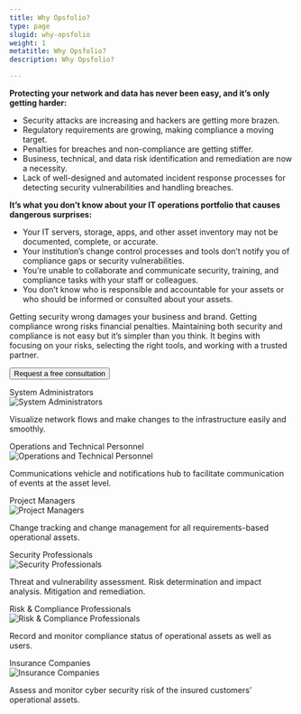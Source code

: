 ```yaml
---
title: Why Opsfolio?
type: page
slugid: why-opsfolio
weight: 1
metatitle: Why Opsfolio?
description: Why Opsfolio?

---
```

**Protecting your network and data has never been easy, and it’s only getting harder:**

* Security attacks are increasing and hackers are getting more brazen.
* Regulatory requirements are growing, making compliance a moving target.
* Penalties for breaches and non-compliance are getting stiffer.
* Business, technical, and data risk identification and remediation are now a necessity.
* Lack of well-designed and automated incident response processes for detecting security vulnerabilities and handling breaches.

**It’s what you don’t know about your IT operations portfolio that causes dangerous surprises:**

* Your IT servers, storage, apps, and other asset inventory may not be documented, complete, or accurate.
* Your institution’s change control processes and tools don’t notify you of compliance gaps or security vulnerabilities.
* You’re unable to collaborate and communicate security, training, and compliance tasks with your staff or colleagues.
* You don’t know who is responsible and accountable for your assets or who should be informed or consulted about your assets.


Getting security wrong damages your business and brand. Getting compliance wrong risks financial penalties. Maintaining both security and compliance is not easy but it’s simpler than you think.
It begins with focusing on your risks, selecting the right tools, and working with a trusted partner.


<a href="/solutions/opsfolio/register/?q=2"><button class="px-3 py-2 text-xs font-medium text-center text-white bg-sky-700 rounded-lg hover:bg-sky-700 focus:ring-4 focus:outline-none focus:ring-blue-300 dark:bg-sky-700 dark:hover:bg-sky-700 dark:focus:ring-blue-800">Request a free consultation</button></a>

<article>
    <div class="grid grid-cols-1 sm:grid-cols-2 md:grid-cols-3 text-center">
        <aside class="bg-sky-600 text-white py-5 px-5 min-h-full">
            <div class="text-lg font-medium leading-6 py-2 uppercase">System Administrators</div>
            <div class="flex justify-center my-3">
            <img src="/assets-natural/brand/www.netspective.com/solutions/opsfolio/System-Administrators.png" alt="System Administrators">
            </div>
            <p class="mb-0">Visualize network flows and make changes to the infrastructure easily and smoothly.</p>
        </aside>
        <aside class="bg-red-700 text-white py-5 px-5 min-h-full">
            <div class="text-lg font-medium leading-6 py-2 uppercase">Operations and Technical Personnel</div>
            <div class="flex justify-center my-3">
                <img src="/assets-natural/brand/www.netspective.com/solutions/opsfolio/Operations-Technical.png" alt="Operations and Technical Personnel">
            </div>
            <p class="mb-0">Communications vehicle and notifications hub to facilitate communication of events at the asset level.</p>
        </aside>
        <aside class="bg-orange-600 text-white py-5 px-5 min-h-full">
            <div class="text-lg font-medium leading-6 py-2 uppercase">Project Managers</div>
            <div class="flex justify-center my-3">
            <img src="/assets-natural/brand/www.netspective.com/solutions/opsfolio/project-mangers1.png" alt="Project Managers">
            </div>
            <p class="mb-0">Change tracking and change management for all requirements-based operational assets.</p>
        </aside>  
        <aside class="bg-lime-600 text-white py-5 px-5 min-h-full">
            <div class="text-lg font-medium leading-6 py-2 uppercase">Security Professionals</div>
            <div class="flex justify-center my-3">
                <img src="/assets-natural/brand/www.netspective.com/solutions/opsfolio/Security-Officer.png" alt="Security Professionals">
            </div>
            <p class="mb-0">Threat and vulnerability assessment. Risk determination and impact analysis. Mitigation and remediation.</p>
        </aside> 
        <aside class="bg-green-600 text-white py-5 px-5 min-h-full">
            <div class="text-lg font-medium leading-6 py-2 uppercase">Risk & Compliance Professionals</div>
            <div class="flex justify-center my-3">
                <img src="/assets-natural/brand/www.netspective.com/solutions/opsfolio/Compliance-Manager.png"  alt="Risk & Compliance Professionals">
            </div>
            <p class="mb-0">Record and monitor compliance status of operational assets as well as users.</p>
        </aside> 
        <aside class="bg-cyan-600 text-white py-5 px-5 min-h-full">
            <div class="text-lg font-medium leading-6 py-2 uppercase">Insurance Companies</div>
            <div class="flex justify-center my-3">
                <img src="/assets-natural/brand/www.netspective.com/solutions/opsfolio/Insurance-Companies.png" alt="Insurance Companies">
            </div>
            <p class="mb-0">Assess and monitor cyber security risk of the insured customers’ operational assets.</p>
        </aside>     
    </div>
</article> 